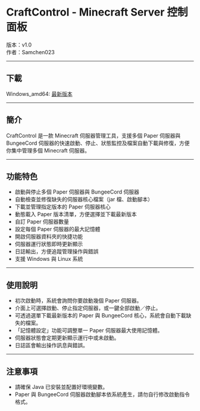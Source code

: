 # CraftControl - Minecraft Server 控制面板

版本：v1.0  
作者：Samchen023

---
## 下載

Windows_amd64: [最新版本](https://github.com/samchen023/CraftControl/releases)

---

## 簡介

CraftControl 是一款 Minecraft 伺服器管理工具，支援多個 Paper 伺服器與 BungeeCord 伺服器的快速啟動、停止、狀態監控及檔案自動下載與修復，方便你集中管理多個 Minecraft 伺服器。

---

## 功能特色

- 啟動與停止多個 Paper 伺服器與 BungeeCord 伺服器
- 自動檢查並修復缺失的伺服器核心檔案（jar 檔、啟動腳本）
- 下載並管理指定版本的 Paper 伺服器核心
- 動態載入 Paper 版本清單，方便選擇並下載最新版本
- 自訂 Paper 伺服器數量
- 設定每個 Paper 伺服器的最大記憶體
- 開啟伺服器資料夾的快捷功能
- 伺服器運行狀態即時更新顯示
- 日誌輸出，方便追蹤管理操作與錯誤
- 支援 Windows 與 Linux 系統

---

## 使用說明
- 初次啟動時，系統會詢問你要啟動幾個 Paper 伺服器。
- 介面上可選擇啟動、停止指定伺服器，或一鍵全部啟動／停止。
- 可透過選單下載最新版本的 Paper 與 BungeeCord 核心，系統會自動下載缺失的檔案。
- 「記憶體設定」功能可調整單一 Paper 伺服器最大使用記憶體。
- 伺服器狀態會定期更新顯示運行中或未啟動。
- 日誌區會輸出操作訊息與錯誤。

---

## 注意事項
- 請確保 Java 已安裝並配置好環境變數。
- Paper 與 BungeeCord 伺服器啟動腳本依系統產生，請勿自行修改啟動指令格式。

